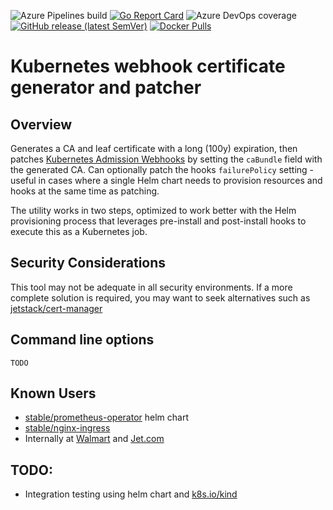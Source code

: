 ![Azure Pipelines build](https://img.shields.io/azure-devops/build/jet-opensource/opensource/15)
[![Go Report Card](https://goreportcard.com/badge/github.com/jet/kube-webhook-certgen)](https://goreportcard.com/report/github.com/jet/kube-webhook-certgen)
![Azure DevOps coverage](https://img.shields.io/azure-devops/coverage/jet-opensource/opensource/15)
[![GitHub release (latest SemVer)](https://img.shields.io/github/v/release/jet/kube-webhook-certgen?sort=semver)](https://github.com/jet/kube-webhook-certgen/releases/latest)
[![Docker Pulls](https://img.shields.io/docker/pulls/jettech/kube-webhook-certgen?color=blue)](https://hub.docker.com/r/jettech/kube-webhook-certgen/tags)

# Kubernetes webhook certificate generator and patcher

## Overview
Generates a CA and leaf certificate with a long (100y) expiration, then patches 
[Kubernetes Admission Webhooks](//kubernetes.io/docs/reference/access-authn-authz/extensible-admission-controllers/)
by setting the `caBundle` field with the generated CA. Can optionally patch the hooks `failurePolicy` setting - useful 
in cases where a single Helm chart needs to provision resources and hooks at the same time as patching.

The utility works in two steps, optimized to work better with the Helm provisioning process that leverages pre-install 
and post-install hooks to execute this as a Kubernetes job.

## Security Considerations
This tool may not be adequate in all security environments. If a more complete solution is required, you may want to 
seek alternatives such as [jetstack/cert-manager](https://github.com/jetstack/cert-manager)

## Command line options
```
TODO
```

## Known Users
- [stable/prometheus-operator](https://github.com/helm/charts/tree/master/stable/prometheus-operator) helm chart
- [stable/nginx-ingress](https://hub.helm.sh/charts/stable/nginx-ingress)
- Internally at [Walmart](https://github.com/walmartlabs) and [Jet.com](https://github.com/jet)

## TODO:
- Integration testing using helm chart and [k8s.io/kind](https://k8s.io/kind)
